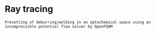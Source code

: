 # Ray tracing
`Presetting of deburring/welding in an optochemical space using an incompressible potential flow solver by OpenFOAM`
